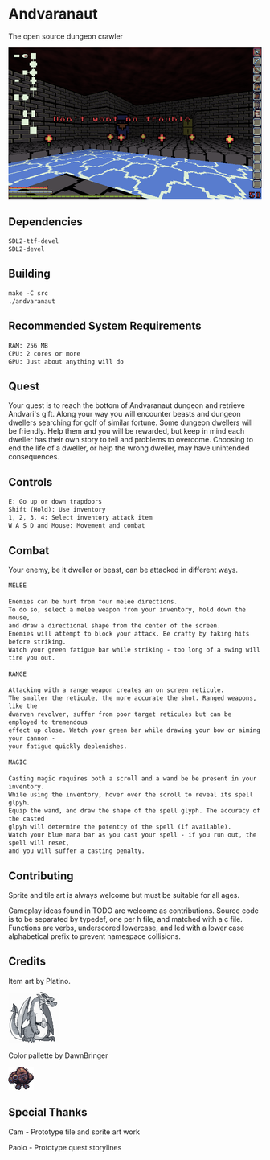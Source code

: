 # Andvaranaut

The open source dungeon crawler

![](art/screenshots/2018-09-30-083300_920x550_scrot.png)

## Dependencies
    SDL2-ttf-devel
    SDL2-devel

## Building
    make -C src
    ./andvaranaut

## Recommended System Requirements
    RAM: 256 MB
    CPU: 2 cores or more
    GPU: Just about anything will do

## Quest
Your quest is to reach the bottom of Andvaranaut dungeon and retrieve Andvari's gift.
Along your way you will encounter beasts and dungeon dwellers searching for golf of similar fortune.
Some dungeon dwellers will be friendly. Help them and you will be rewarded, but keep in
mind each dweller has their own story to tell and problems to overcome. Choosing to end
the life of a dweller, or help the wrong dweller, may have unintended consequences.

## Controls
    E: Go up or down trapdoors
    Shift (Hold): Use inventory
    1, 2, 3, 4: Select inventory attack item
    W A S D and Mouse: Movement and combat

## Combat
Your enemy, be it dweller or beast, can be attacked in different ways.

    MELEE

    Enemies can be hurt from four melee directions.
    To do so, select a melee weapon from your inventory, hold down the mouse,
    and draw a directional shape from the center of the screen.
    Enemies will attempt to block your attack. Be crafty by faking hits before striking.
    Watch your green fatigue bar while striking - too long of a swing will tire you out.

    RANGE

    Attacking with a range weapon creates an on screen reticule.
    The smaller the reticule, the more accurate the shot. Ranged weapons, like the
    dwarven revolver, suffer from poor target reticules but can be employed to tremendous
    effect up close. Watch your green bar while drawing your bow or aiming your cannon -
    your fatigue quickly deplenishes.

    MAGIC

    Casting magic requires both a scroll and a wand be be present in your inventory.
    While using the inventory, hover over the scroll to reveal its spell glpyh.
    Equip the wand, and draw the shape of the spell glyph. The accuracy of the casted
    glpyh will determine the potentcy of the spell (if available).
    Watch your blue mana bar as you cast your spell - if you run out, the spell will reset,
    and you will suffer a casting penalty.

## Contributing
Sprite and tile art is always welcome but must be suitable for all ages.

Gameplay ideas found in TODO are welcome as contributions. Source code is to be separated
by typedef, one per h file, and matched with a c file. Functions are verbs,
underscored lowercase, and led with a lower case alphabetical prefix to prevent namespace collisions.

## Credits
Item art by Platino.

![](art/screenshots/platino.png)

Color pallette by DawnBringer

![](art/screenshots/bigfoot_v3.png)

## Special Thanks
Cam - Prototype tile and sprite art work

Paolo - Prototype quest storylines
